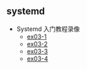 ## systemd
+ Systemd 入门教程录像
	+ [ex03-1](https://asciinema.org/a/1gi7rl2nhdkcnhsg0abeh1g8y)
	+ [ex03-2](https://asciinema.org/a/d9g7rxpyqwglea1plhowq2fml)
	+ [ex03-3](https://asciinema.org/a/dhdp6x0r0osgltgcu32e2m085)
	+ [ex03-4](https://asciinema.org/a/8tlotj1vjqt3roy26bmpr4qlh)
